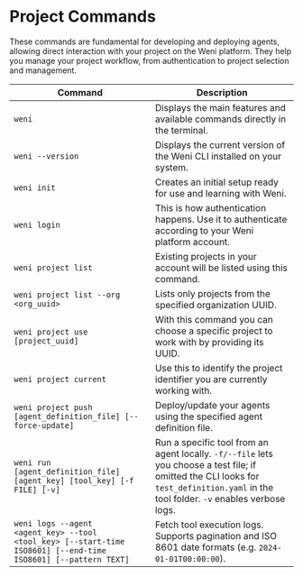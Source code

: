 # Project Commands

These commands are fundamental for developing and deploying agents, allowing direct interaction with your project on the Weni platform. They help you manage your project workflow, from authentication to project selection and management.

| Command | Description |
|---------|-------------|
| `weni` | Displays the main features and available commands directly in the terminal. |
| `weni --version` | Displays the current version of the Weni CLI installed on your system. |
| `weni init` | Creates an initial setup ready for use and learning with Weni. |
| `weni login` | This is how authentication happens. Use it to authenticate according to your Weni platform account. |
| `weni project list` | Existing projects in your account will be listed using this command. |
| `weni project list --org <org_uuid>` | Lists only projects from the specified organization UUID. |
| `weni project use [project_uuid]` | With this command you can choose a specific project to work with by providing its UUID. |
| `weni project current` | Use this to identify the project identifier you are currently working with. |
| `weni project push [agent_definition_file] [--force-update]` | Deploy/update your agents using the specified agent definition file. |
| `weni run [agent_definition_file] [agent_key] [tool_key] [-f FILE] [-v]` | Run a specific tool from an agent locally. `-f/--file` lets you choose a test file; if omitted the CLI looks for `test_definition.yaml` in the tool folder. `-v` enables verbose logs. |
| `weni logs --agent <agent_key> --tool <tool_key> [--start-time ISO8601] [--end-time ISO8601] [--pattern TEXT]` | Fetch tool execution logs. Supports pagination and ISO 8601 date formats (e.g. `2024-01-01T00:00:00`). |